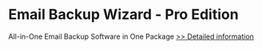 # Email Backup Wizard - Pro Edition
All-in-One Email Backup Software in One Package
[>> Detailed information](https://secure.shareit.com/shareit/product.html?productid=300810590&affiliateid=200057808)